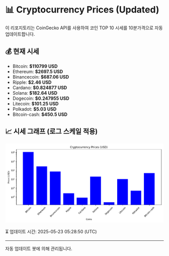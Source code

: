 
# 📊 Cryptocurrency Prices (Updated)

이 리포지토리는 CoinGecko API를 사용하여 코인 TOP 10 시세를 10분가격으로 자동 업데이트합니다.

## 💰 현재 시세
- Bitcoin: **$110799 USD**
- Ethereum: **$2697.5 USD**
- Binancecoin: **$687.06 USD**
- Ripple: **$2.46 USD**
- Cardano: **$0.824877 USD**
- Solana: **$182.64 USD**
- Dogecoin: **$0.247955 USD**
- Litecoin: **$101.25 USD**
- Polkadot: **$5.03 USD**
- Bitcoin-cash: **$450.5 USD**

## 📈 시세 그래프 (로그 스케일 적용)
![Crypto Prices](crypto_prices.png)

⏳ 업데이트 시간: 2025-05-23 05:28:50 (UTC)

---
자동 업데이트 봇에 의해 관리됩니다.
